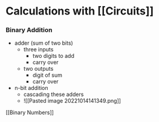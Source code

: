 # Calculations with [[Circuits]]
### Binary Addition
+ adder (sum of two bits)
	+ three inputs
		+ two digits to add
		+ carry over
	+ two outputs
		+ digit of sum
		+ carry over
+ n-bit addition
	+ cascading these adders
	+ ![[Pasted image 20221014141349.png]]

[[Binary Numbers]]